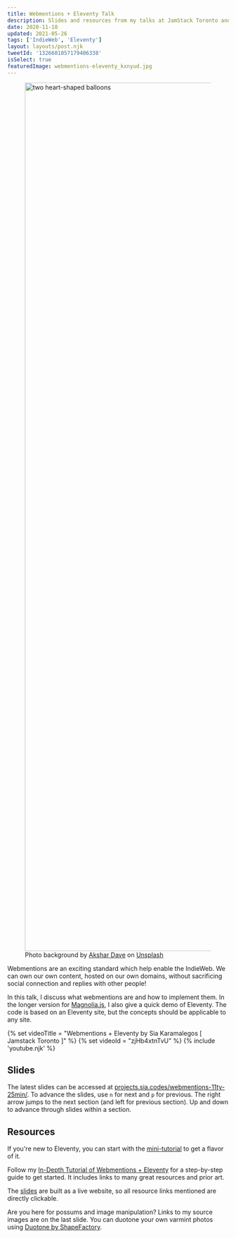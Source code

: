 ```yaml
---
title: Webmentions + Eleventy Talk
description: Slides and resources from my talks at JamStack Toronto and Magnolia JS.
date: 2020-11-10
updated: 2021-05-26
tags: ['IndieWeb', 'Eleventy']
layout: layouts/post.njk
tweetId: '1326601057179406338'
isSelect: true
featuredImage: webmentions-eleventy_kxnyud.jpg
---
```


<figure>
  <img src="{% src "webmentions-eleventy_kxnyud.jpg" %}"
    srcset="{% srcset "webmentions-eleventy_kxnyud.jpg" %}"
    sizes="{% defaultSizes %}"
    alt="two heart-shaped balloons"
    width="3360" height="1972">
  <figcaption>Photo background by <a href="https://unsplash.com/@akshar_dave?utm_source=unsplash&amp;utm_medium=referral&amp;utm_content=creditCopyText">Akshar Dave</a> on <a href="https://unsplash.com/?utm_source=unsplash&utm_medium=referral&utm_content=creditCopyText">Unsplash</a></figcaption>
</figure>

Webmentions are an exciting standard which help enable the IndieWeb. We can own our own content, hosted on our own domains, without sacrificing social connection and replies with other people!

In this talk, I discuss what webmentions are and how to implement them. In the longer version for [Magnolia.js](https://www.magnoliajs.com/), I also give a quick demo of Eleventy. The code is based on an Eleventy site, but the concepts should be applicable to any site.

{% set videoTitle = "Webmentions + Eleventy by Sia Karamalegos [ Jamstack Toronto ]" %}
{% set videoId = "zjHb4xtnTvU" %}
{% include 'youtube.njk' %}

## Slides

The latest slides can be accessed at [projects.sia.codes/webmentions-11ty-25min/](https://projects.sia.codes/webmentions-11ty-25min/#/). To advance the slides, use `n` for next and `p` for previous. The right arrow jumps to the next section (and left for previous section). Up and down to advance through slides within a section.

## Resources

If you're new to Eleventy, you can start with the [mini-tutorial](https://sia.codes/posts/itsiest-bitsiest-eleventy-tutorial/) to get a flavor of it.

Follow my [In-Depth Tutorial of Webmentions + Eleventy](https://sia.codes/posts/webmentions-eleventy-in-depth/) for a step-by-step guide to get started. It includes links to many great resources and prior art.

The [slides](https://projects.sia.codes/webmentions-11ty-25min/#/) are built as a live website, so all resource links mentioned are directly clickable.

Are you here for possums and image manipulation? Links to my source images are on the last slide. You can duotone your own varmint photos using [Duotone by ShapeFactory](https://duotone.shapefactory.co/).
